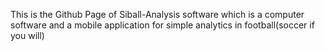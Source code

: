 This is the Github Page of Siball-Analysis software which is a computer software and a mobile application for simple analytics in football(soccer if you will)
